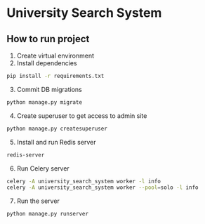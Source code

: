 # University Search System

## How to run project

1. Create virtual environment 
2. Install dependencies
```bash
pip install -r requirements.txt
```
3. Commit DB migrations
```bash
python manage.py migrate
```
4. Create superuser to get access to admin site
```bash
python manage.py createsuperuser
```
5. Install and run Redis server
```bash
redis-server
```
6. Run Celery server
```bash
celery -A university_search_system worker -l info
celery -A university_search_system worker --pool=solo -l info 
```
7. Run the server
```bash
python manage.py runserver
```